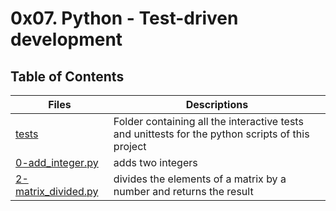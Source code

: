 # 0x07. Python - Test-driven development

## Table of Contents

Files | Descriptions
----- | ------------
[tests](./tests) | Folder containing all the interactive tests and unittests for the python scripts of this project
[0-add_integer.py](./0-add_integer.py) | adds two integers
[2-matrix_divided.py](./2-matrix_divided.py) | divides the elements of a matrix by a number and returns the result

